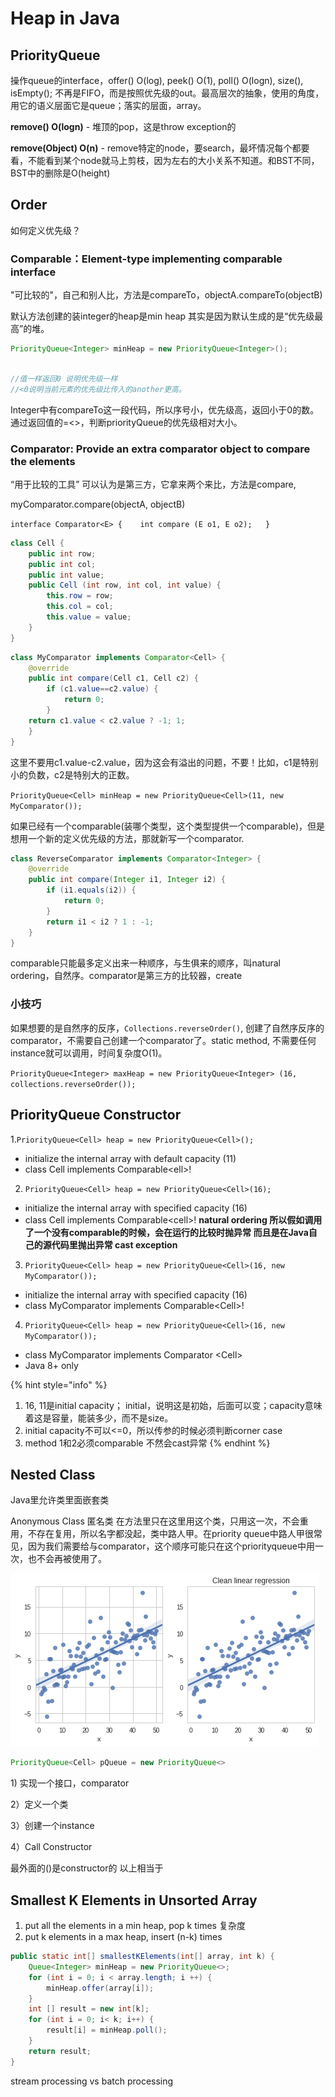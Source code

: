 # Heap in Java

## PriorityQueue

操作queue的interface，offer\(\) O\(log\), peek\(\) O\(1\), poll\(\) O\(logn\),  size\(\), isEmpty\(\); 不再是FIFO，而是按照优先级的out。最高层次的抽象，使用的角度，用它的语义层面它是queue；落实的层面，array。

**remove\(\) O\(logn\)** - 堆顶的pop，这是throw exception的

**remove\(Object\) O\(n\)** - remove特定的node，要search，最坏情况每个都要看，不能看到某个node就马上剪枝，因为左右的大小关系不知道。和BST不同，BST中的删除是O\(height\)

## Order

如何定义优先级？

### Comparable：Element-type implementing comparable interface

"可比较的"，自己和别人比，方法是compareTo，objectA.compareTo\(objectB\)

默认方法创建的装integer的heap是min heap 其实是因为默认生成的是“优先级最高”的堆。

```java
PriorityQueue<Integer> minHeap = new PriorityQueue<Integer>();
```



```java

//值一样返回0 说明优先级一样
//<0说明当前元素的优先级比传入的another更高。
```

Integer中有compareTo这一段代码，所以序号小，优先级高，返回小于0的数。通过返回值的=&lt;&gt;，判断priorityQueue的优先级相对大小。

### Comparator: Provide an extra comparator object to compare the elements

“用于比较的工具” 可以认为是第三方，它拿来两个来比，方法是compare,

myComparator.compare\(objectA, objectB\)

`interface Comparator<E> {   
int compare (E o1, E o2);  
}`

```java
class Cell {
    public int row;
    public int col;
    public int value;
    public Cell (int row, int col, int value) {
        this.row = row;
        this.col = col;
        this.value = value;
    }
}
```

```java
class MyComparator implements Comparator<Cell> {
    @override
    public int compare(Cell c1, Cell c2) {
        if (c1.value==c2.value) {
            return 0;
        }
    return c1.value < c2.value ? -1; 1;
    }
}
```

这里不要用c1.value-c2.value，因为这会有溢出的问题，不要！比如，c1是特别小的负数，c2是特别大的正数。

`PriorityQueue<Cell> minHeap = new PriorityQueue<Cell>(11, new MyComparator());`

如果已经有一个comparable\(装哪个类型，这个类型提供一个comparable\)，但是想用一个新的定义优先级的方法，那就新写一个comparator. 

```java
class ReverseComparator implements Comparator<Integer> {
    @override
    public int compare(Integer i1, Integer i2) {
        if (i1.equals(i2)) {
            return 0;
        }
        return i1 < i2 ? 1 : -1;
    }
}
```

comparable只能最多定义出来一种顺序，与生俱来的顺序，叫natural ordering，自然序。comparator是第三方的比较器，create

### 小技巧

如果想要的是自然序的反序，`Collections.reverseOrder()`, 创建了自然序反序的comparator，不需要自己创建一个comparator了。static method, 不需要任何instance就可以调用，时间复杂度O\(1\)。

`PriorityQueue<Integer> maxHeap = new PriorityQueue<Integer> (16, collections.reverseOrder());`

## PriorityQueue Constructor

1.`PriorityQueue<Cell> heap = new PriorityQueue<Cell>();`

* initialize the internal array with default capacity \(11\)
* class Cell implements Comparable&lt;ell&gt;! 

2. `PriorityQueue<Cell> heap = new PriorityQueue<Cell>(16);`

* initialize the internal array with specified capacity \(16\)
* class Cell implements Comparable&lt;cell&gt;!    **natural ordering 所以假如调用了一个没有comparable的时候，会在运行的比较时抛异常 而且是在Java自己的源代码里抛出异常 cast exception** 

3. `PriorityQueue<Cell> heap = new PriorityQueue<Cell>(16, new MyComparator());`

* initialize the internal array with specified capacity \(16\)
* class MyComparator implements Comparable&lt;Cell&gt;!    

4. `PriorityQueue<Cell> heap = new PriorityQueue<Cell>(16, new MyComparator());`

* class MyComparator implements Comparator &lt;Cell&gt;
* Java 8+ only

{% hint style="info" %}
1. 16, 11是initial capacity； initial，说明这是初始，后面可以变；capacity意味着这是容量，能装多少，而不是size。 
2.  initial capacity不可以&lt;=0，所以传参的时候必须判断corner case 
3. method 1和2必须comparable 不然会cast异常
{% endhint %}

## Nested Class

Java里允许类里面嵌套类

Anonymous Class 匿名类 在方法里只在这里用这个类，只用这一次，不会重用，不存在复用，所以名字都没起，类中路人甲。在priority queue中路人甲很常见，因为我们需要给与comparator，这个顺序可能只在这个priorityqueue中用一次，也不会再被使用了。

![](../.gitbook/assets/image%20%2834%29.png)

```java
PriorityQueue<Cell> pQueue = new PriorityQueue<>
```

1\) 实现一个接口，comparator

2）定义一个类

3）创建一个instance

4）Call Constructor 

最外面的\(\)是constructor的 以上相当于



## Smallest K Elements in Unsorted Array

1. put all the elements in a min heap, pop k times  复杂度
2. put k elements in a max heap, insert \(n-k\) times 

```java
public static int[] smallestKElements(int[] array, int k) {
    Queue<Integer> minHeap = new PriorityQueue<>;
    for (int i = 0; i < array.length; i ++) {
        minHeap.offer(array[i]);
    }
    int [] result = new int[k];
    for (int i = 0; i< k; i++) {
        result[i] = minHeap.poll();
    }
    return result;
}


```

stream processing vs batch processing

